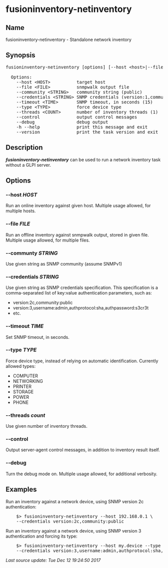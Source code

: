 # fusioninventory-netinventory

## Name

fusioninventory-netinventory - Standalone network inventory


## Synopsis

<pre>fusioninventory-netinventory [options] [--host &#60;host&#62;|--file &#60;file&#62;]

  Options:
    --host &#60;HOST&#62;          target host
    --file &#60;FILE&#62;          snmpwalk output file
    --community &#60;STRING&#62;   community string (public)
    --credentials &#60;STRING&#62; SNMP credentials (version:1,community:public)
    --timeout &#60;TIME&#62;       SNMP timeout, in seconds (15)
    --type &#60;TYPE&#62;          force device type
    --threads &#60;COUNT&#62;      number of inventory threads (1)
    --control              output control messages
    --debug                debug output
    -h --help              print this message and exit
    --version              print the task version and exit</pre>

## Description

_**fusioninventory-netinventory**_ can be used to run a network inventory task without a GLPI server.


## Options

### **\--host** _HOST_

Run an online inventory against given host. Multiple usage allowed, for multiple hosts.


### **\--file** _FILE_

Run an offline inventory against snmpwalk output, stored in given file. Multiple usage allowed, for multiple files.


### **\--communty** _STRING_

Use given string as SNMP community (assume SNMPv1)


### **\--credentials** _STRING_

Use given string as SNMP credentials specification. This specification is a comma-separated list of key:value authentication parameters, such as:

* version:2c,community:public
* version:3,username:admin,authprotocol:sha,authpassword:s3cr3t
* etc.


### **\--timeout** _TIME_

Set SNMP timeout, in seconds.


### **\--type** _TYPE_

Force device type, instead of relying on automatic identification. Currently allowed types:

* COMPUTER
* NETWORKING
* PRINTER
* STORAGE
* POWER
* PHONE


### **\--threads** _count_

Use given number of inventory threads.


### **\--control**

Output server-agent control messages, in addition to inventory result itself.


### **\--debug**

Turn the debug mode on. Multiple usage allowed, for additional verbosity.




## Examples

Run an inventory against a network device, using SNMP version 2c authentication:

<pre>    $&#62; fusioninventory-netinventory --host 192.168.0.1 \
    --credentials version:2c,community:public</pre>

Run an inventory against a network device, using SNMP version 3 authentication and forcing its type:


<pre>    $&#62; fusioninventory-netinventory --host my.device --type NETWORKING \
    --credentials version:3,username:admin,authprotocol:sha,authpassword:s3cr3t</pre>

<em class='post-meta'>Last source update: Tue Dec 12 19:24:50 2017</em>
